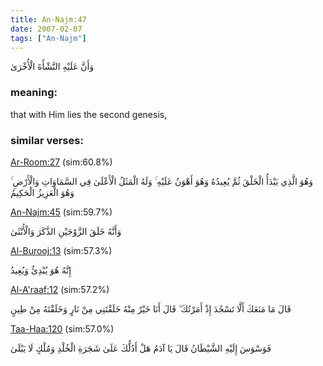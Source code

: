 ```yaml
---
title: An-Najm:47
date: 2007-02-07
tags: ["An-Najm"]
---
```

وَأَنَّ عَلَيْهِ النَّشْأَةَ الْأُخْرَىٰ
### meaning: 
that with Him lies the second genesis,
### similar verses: 

[Ar-Room:27](/30/27) (sim:60.8%)

وَهُوَ الَّذِي يَبْدَأُ الْخَلْقَ ثُمَّ يُعِيدُهُ وَهُوَ أَهْوَنُ عَلَيْهِ ۚ وَلَهُ الْمَثَلُ الْأَعْلَىٰ فِي السَّمَاوَاتِ وَالْأَرْضِ ۚ وَهُوَ الْعَزِيزُ الْحَكِيمُ

[An-Najm:45](/53/45) (sim:59.7%)

وَأَنَّهُ خَلَقَ الزَّوْجَيْنِ الذَّكَرَ وَالْأُنْثَىٰ

[Al-Burooj:13](/85/13) (sim:57.3%)

إِنَّهُ هُوَ يُبْدِئُ وَيُعِيدُ

[Al-A'raaf:12](/7/12) (sim:57.2%)

قَالَ مَا مَنَعَكَ أَلَّا تَسْجُدَ إِذْ أَمَرْتُكَ ۖ قَالَ أَنَا خَيْرٌ مِنْهُ خَلَقْتَنِي مِنْ نَارٍ وَخَلَقْتَهُ مِنْ طِينٍ

[Taa-Haa:120](/20/120) (sim:57.0%)

فَوَسْوَسَ إِلَيْهِ الشَّيْطَانُ قَالَ يَا آدَمُ هَلْ أَدُلُّكَ عَلَىٰ شَجَرَةِ الْخُلْدِ وَمُلْكٍ لَا يَبْلَىٰ
